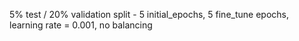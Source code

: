 5% test / 20% validation split - 5 initial_epochs, 5 fine_tune epochs, learning rate = 0.001, no balancing
